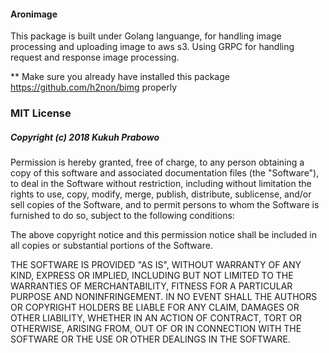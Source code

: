 #### Aronimage
This package is built under Golang languange, for handling image processing and uploading image to aws s3. 
Using GRPC for handling request and response image processing.

** Make sure you already have installed this package https://github.com/h2non/bimg properly




### MIT License

##### Copyright (c) 2018 Kukuh Prabowo

Permission is hereby granted, free of charge, to any person obtaining a copy of this software and associated documentation files (the "Software"), to deal in the Software without restriction, including without limitation the rights to use, copy, modify, merge, publish, distribute, sublicense, and/or sell copies of the Software, and to permit persons to whom the Software is furnished to do so, subject to the following conditions:

The above copyright notice and this permission notice shall be included in all copies or substantial portions of the Software.

THE SOFTWARE IS PROVIDED "AS IS", WITHOUT WARRANTY OF ANY KIND, EXPRESS OR IMPLIED, INCLUDING BUT NOT LIMITED TO THE WARRANTIES OF MERCHANTABILITY, FITNESS FOR A PARTICULAR PURPOSE AND NONINFRINGEMENT. IN NO EVENT SHALL THE AUTHORS OR COPYRIGHT HOLDERS BE LIABLE FOR ANY CLAIM, DAMAGES OR OTHER LIABILITY, WHETHER IN AN ACTION OF CONTRACT, TORT OR OTHERWISE, ARISING FROM, OUT OF OR IN CONNECTION WITH THE SOFTWARE OR THE USE OR OTHER DEALINGS IN THE SOFTWARE.

